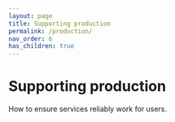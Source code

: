 ```yaml
---
layout: page
title: Supporting production
permalink: /production/
nav_order: 6
has_children: true
---
```


# Supporting production

How to ensure services reliably work for users.
